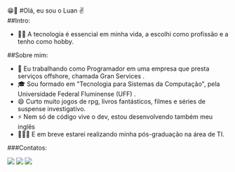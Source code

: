 😁💭 #Olá, eu sou o Luan ✌️
<br/>
##Intro:
  * 🧑‍🚀 A tecnologia é essencial em minha vida, a escolhi como profissão e a tenho como hobby.
    
##Sobre mim:
   * 🚢 Eu trabalhando como Programador em uma empresa que presta serviços offshore, chamada Gran Services .
   * 🎓 Sou formado em "Tecnologia para Sistemas da Computação", pela Universidade Federal Fluminense (UFF) .
   * 😄 Curto muito jogos de rpg, livros fantásticos, filmes e séries de suspense investigativo.
   * ⚡ Nem só de código vive o dev, estou desenvolvendo também meu inglês 
   * 👨🏽‍💻 E em breve estarei realizando minha pós-graduação na área de TI.

###Contatos:
<div>
<!-- <a href="https://www.youtube.com/seu-canal-youtube-aqui" target="_blank"><img src="https://img.shields.io/badge/YouTube-FF0000?style=for-the-badge&logo=youtube&logoColor=white" target="_blank"></a> -->
<a href="https://instagram.com/luanss___" target="_blank"><img src="https://img.shields.io/badge/-Instagram-%23E4405F?style=for-the-badge&logo=instagram&logoColor=white" target="_blank"></a>
<a href = "mailto:luanss@id.uff.br"><img src="https://img.shields.io/badge/Gmail-D14836?style=for-the-badge&logo=gmail&logoColor=white" target="_blank"></a>
<a href="https://www.linkedin.com/in/luansantosx7" target="_blank"><img src="https://img.shields.io/badge/-LinkedIn-%230077B5?style=for-the-badge&logo=linkedin&logoColor=white" target="_blank"></a>   
</div>



